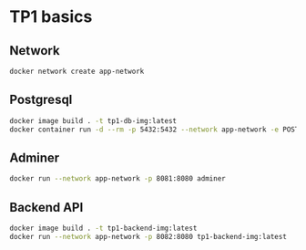 # TP1 basics

## Network

```bash
docker network create app-network
```

## Postgresql

```bash
docker image build . -t tp1-db-img:latest
docker container run -d --rm -p 5432:5432 --network app-network -e POSTGRES_PASSWORD=pwd -e POSTGRES_USER=usr -v /home/leon/Documents/CPE/devops-ci-cd/TP1/database/data:/var/lib/postgresql/data --name tp1-db tp1-db-img:latest
```

## Adminer

```bash
docker run --network app-network -p 8081:8080 adminer
```

## Backend API

```bash
docker image build . -t tp1-backend-img:latest
docker run --network app-network -p 8082:8080 tp1-backend-img:latest
```
